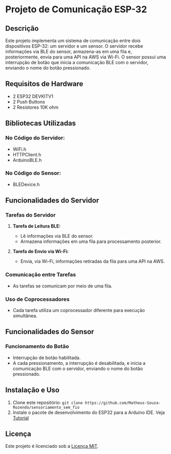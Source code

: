 # Projeto de Comunicação ESP-32

## Descrição

Este projeto implementa um sistema de comunicação entre dois dispositivos ESP-32: um servidor e um sensor. O servidor recebe informações via BLE do sensor, armazena-as em uma fila e, posteriormente, envia para uma API na AWS via Wi-Fi. O sensor possui uma interrupção de botão que inicia a comunicação BLE com o servidor, enviando o nome do botão pressionado.

## Requisitos de Hardware

- 2 ESP32 DEVKITV1
- 2 Push Buttons
- 2 Resistores 10K ohm

## Bibliotecas Utilizadas

### No Código do Servidor:

- WiFi.h
- HTTPClient.h
- ArduinoBLE.h

### No Código do Sensor:

- BLEDevice.h

## Funcionalidades do Servidor

### Tarefas do Servidor

1. **Tarefa de Leitura BLE:**
   - Lê informações via BLE do sensor.
   - Armazena informações em uma fila para processamento posterior.

2. **Tarefa de Envio via Wi-Fi:**
   - Envia, via Wi-Fi, informações retiradas da fila para uma API na AWS.

### Comunicação entre Tarefas

- As tarefas se comunicam por meio de uma fila.

### Uso de Coprocessadores

- Cada tarefa utiliza um coprocessador diferente para execução simultânea.

## Funcionalidades do Sensor

### Funcionamento do Botão

- Interrupção de botão habilitada.
- A cada pressionamento, a interrupção é desabilitada, e inicia a comunicação BLE com o servidor, enviando o nome do botão pressionado.

## Instalação e Uso

1. Clone este repositório: `git clone https://github.com/Matheus-Souza-Rozendo/sensoriamento_sem_fio`
2. Instale o pacote de desenvolvimento do ESP32 para a Arduino IDE. Veja [Tutorial](https://docs.espressif.com/projects/arduino-esp32/en/latest/getting_started.html)

## Licença

Este projeto é licenciado sob a [Licença MIT](LICENSE).

